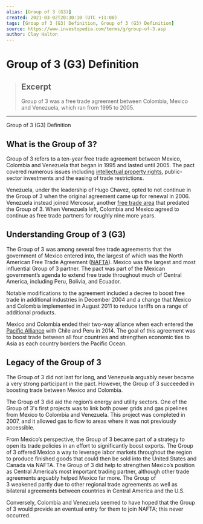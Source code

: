 ```yaml
---
alias: [Group of 3 (G3)]
created: 2021-03-02T20:30:10 (UTC +11:00)
tags: [Group of 3 (G3) Definition, Group of 3 (G3) Definition]
source: https://www.investopedia.com/terms/g/group-of-3.asp
author: Clay Halton
---
```


# Group of 3 (G3) Definition

> ## Excerpt
> Group of 3 was a free trade agreement between Colombia, Mexico and Venezuela, which ran from 1995 to 2005.

---

Group of 3 (G3) Definition
## What is the Group of 3?

Group of 3 refers to a ten-year free trade agreement between Mexico, Colombia and Venezuela that began in 1995 and lasted until 2005. The pact covered numerous issues including [intellectual property rights](https://www.investopedia.com/terms/i/intellectualproperty.asp), public-sector investments and the easing of trade restrictions.

Venezuela, under the leadership of Hugo Chavez, opted to not continue in the Group of 3 when the original agreement came up for renewal in 2006. Venezuela instead joined Mercosur, another [free trade area](https://www.investopedia.com/terms/f/free_trade_area.asp) that predated the Group of 3. When Venezuela left, Colombia and Mexico agreed to continue as free trade partners for roughly nine more years.

## Understanding Group of 3 (G3)

The Group of 3 was among several free trade agreements that the government of Mexico entered into, the largest of which was the North American Free Trade Agreement ([NAFTA](https://www.investopedia.com/terms/n/nafta.asp)). Mexico was the largest and most influential Group of 3 partner. The pact was part of the Mexican government’s agenda to extend free trade throughout much of Central America, including Peru, Bolivia, and Ecuador.

Notable modifications to the agreement included a decree to boost free trade in additional industries in December 2004 and a change that Mexico and Colombia implemented in August 2011 to reduce tariffs on a range of additional products.

Mexico and Colombia ended their two-way alliance when each entered the [Pacific Alliance](https://alianzapacifico.net/en/what-is-the-pacific-alliance/) with Chile and Peru in 2014. The goal of this agreement was to boost trade between all four countries and strengthen economic ties to Asia as each country borders the Pacific Ocean.

## Legacy of the Group of 3

The Group of 3 did not last for long, and Venezuela arguably never became a very strong participant in the pact. However, the Group of 3 succeeded in boosting trade between Mexico and Colombia.

The Group of 3 did aid the region’s energy and utility sectors. One of the Group of 3's first projects was to link both power grids and gas pipelines from Mexico to Colombia and Venezuela. This project was completed in 2007, and it allowed gas to flow to areas where it was not previously accessible.

From Mexico’s perspective, the Group of 3 became part of a strategy to open its trade policies in an effort to significantly boost exports. The Group of 3 offered Mexico a way to leverage labor markets throughout the region to produce finished goods that could then be sold into the United States and Canada via NAFTA. The Group of 3 did help to strengthen Mexico’s position as Central America’s most important trading partner, although other trade agreements arguably helped Mexico far more. The Group of 3 weakened partly due to other regional trade agreements as well as bilateral agreements between countries in Central America and the U.S.

Conversely, Colombia and Venezuela seemed to have hoped that the Group of 3 would provide an eventual entry for them to join NAFTA; this never occurred.
